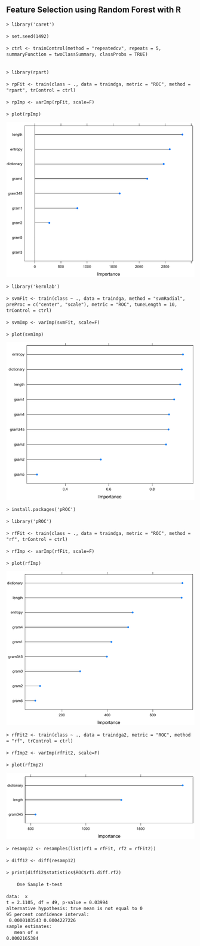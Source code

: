 ## Feature Selection using Random Forest with R

~~~
> library('caret')

> set.seed(1492)

> ctrl <- trainControl(method = "repeatedcv", repeats = 5, summaryFunction = twoClassSummary, classProbs = TRUE)


> library(rpart)

> rpFit <- train(class ~ ., data = traindga, metric = "ROC", method = "rpart", trControl = ctrl)

> rpImp <- varImp(rpFit, scale=F)

> plot(rpImp)
~~~
![rp_feature_importance](images/rp_feature_importance.png)

~~~
> library('kernlab')

> svmFit <- train(class ~ ., data = traindga, method = "svmRadial", preProc = c("center", "scale"), metric = "ROC", tuneLength = 10, trControl = ctrl)

> svmImp <- varImp(svmFit, scale=F)

> plot(svmImp)
~~~
![svm_feature_importance](images/svm_feature_importance.png)

~~~
> install.packages('pROC')

> library('pROC')

> rfFit <- train(class ~ ., data = traindga, metric = "ROC", method = "rf", trControl = ctrl)

> rfImp <- varImp(rfFit, scale=F)

> plot(rfImp)
~~~
![rf_feature_importance](images/rf_feature_importance.png)

~~~
> rfFit2 <- train(class ~ ., data = traindga2, metric = "ROC", method = "rf", trControl = ctrl)

> rfImp2 <- varImp(rfFit2, scale=F)

> plot(rfImp2)
~~~
![rf_feature_importance2](images/rf_feature_importance2.png)


~~~
> resamp12 <- resamples(list(rf1 = rfFit, rf2 = rfFit2))

> diff12 <- diff(resamp12)
 
> print(diff12$statistics$ROC$rf1.diff.rf2)

	One Sample t-test

data:  x
t = 2.1105, df = 49, p-value = 0.03994
alternative hypothesis: true mean is not equal to 0
95 percent confidence interval:
 0.0000103543 0.0004227226
sample estimates:
   mean of x 
0.0002165384 
~~~
